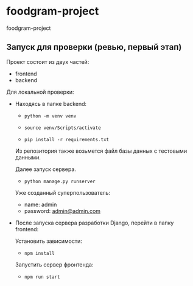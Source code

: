 # foodgram-project
foodgram-project

## Запуск для проверки (ревью, первый этап)

Проект состоит из двух частей:
- frontend
- backend

Для локальной проверки:

 - Находясь в папке backend:
    * ```
      python -m venv venv  
      ```
    * ```
      source venv/Scripts/activate
      ```      
    * ```
      pip install -r requirements.txt
      ```
    Из репозитория также возьмется файл базы данных с тестовыми данными.
    
    Далее запуск сервера.     

    * ```
      python manage.py runserver
      ```     
    Уже созданный суперпользователь:
    * name: admin
    * password: admin@admin.com
 - После запуска сервера разработки Django, перейти в папку frontend:
    
    Установить зависимости:
    * ```
      npm install  
      ```
    Запустить сервер фронтенда:
    * ```
      npm run start 
      ```